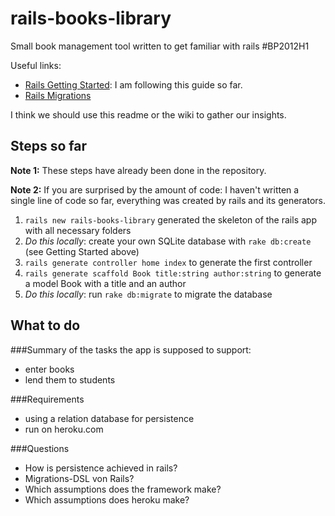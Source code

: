 # rails-books-library

Small book management tool written to get familiar with rails #BP2012H1

Useful links:
* [Rails Getting Started](http://guides.rubyonrails.org/getting_started.html): I am following this guide so far.
* [Rails Migrations](http://guides.rubyonrails.org/migrations.html)

I think we should use this readme or the wiki to gather our insights.

## Steps so far
**Note 1:** These steps have already been done in the repository.

**Note 2:** If you are surprised by the amount of code: I haven't written a single line of code so far,
everything was created by rails and its generators.

1. `rails new rails-books-library` generated the skeleton of the rails app with all necessary folders
2. *Do this locally*: create your own SQLite database with `rake db:create` (see Getting Started above)
3. `rails generate controller home index` to generate the first controller
4. `rails generate scaffold Book title:string author:string` to generate a model Book with a title and an author
5. *Do this locally*: run `rake db:migrate` to migrate the database

## What to do

###Summary of the tasks the app is supposed to support:
* enter books
* lend them to students

###Requirements
* using a relation database for persistence
* run on heroku.com

###Questions
* How is persistence achieved in rails?
* Migrations-DSL von Rails?
* Which assumptions does the framework make?
* Which assumptions does heroku make?

